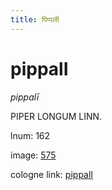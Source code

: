 ```yaml
---
title: पिप्पली
---
```


# pippalI

<i>pippalī</i>  <div n="P" /><bot>PIPER LONGUM LINN.</bot>

lnum: 162

image: [575](https://www.sanskrit-lexicon.uni-koeln.de/scans/csl-apidev/servepdf.php?dict=snp&page=575)

cologne link: [pippalI](https://sanskrit-lexicon.uni-koeln.de/scans/csl-apidev/getword.php?dict=snp&key=pippalI)

